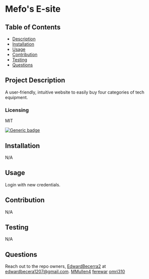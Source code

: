 
  # Mefo's E-site

  ## Table of Contents
  - [Description](#project-description)
  - [Installation](#installation)
  - [Usage](#usage)
  - [Contribution](#contribution)
  - [Testing](#testing)
  - [Questions](#questions)


  ## Project Description
  A user-friendly, intuitive website to easily buy four categories of tech equipment.
  
  ### Licensing 
  MIT
  
  [![Generic badge](https://img.shields.io/badge/License-MIT-green.svg)](https://choosealicense.com/licenses/mit/.)
  
   
  
  

  ## Installation 
  N/A

  ## Usage 
  Login with new credentials.

  ## Contribution
  N/A

  ## Testing
  N/A

  ## Questions
  Reach out to the repo owners, 
  [EdwardBecerra2](https://github.com/EdwardBecerra2) at edwardbecera1207@gmail.com.
  [MMullen4](https://github.com/MMullen4)
  [ferewar](https://github.com/ferewar)
  [omri310](https://github.com/omri310)

  
